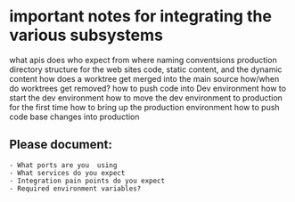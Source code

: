# important notes for integrating the various subsystems
what apis does who expect from where
naming conventsions
production directory structure for the web sites code, static content, and the dynamic content
how does a worktree get merged into the main source
how/when do worktrees get removed?
how to push code into Dev environment
how to start the dev environment
how to move the dev environment to production for the first time
how to bring up the production environment
how to push code base changes into production
## Please document:
    - What ports are you  using
    - What services do you expect
    - Integration pain points do you expect
    - Required environment variables?